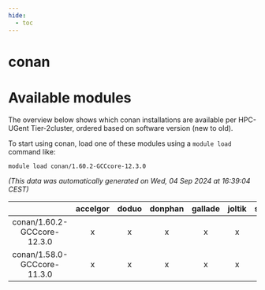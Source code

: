 ```yaml
---
hide:
  - toc
---
```


conan
=====

# Available modules


The overview below shows which conan installations are available per HPC-UGent Tier-2cluster, ordered based on software version (new to old).

To start using conan, load one of these modules using a `module load` command like:

```shell
module load conan/1.60.2-GCCcore-12.3.0
```

*(This data was automatically generated on Wed, 04 Sep 2024 at 16:39:04 CEST)*  

| |accelgor|doduo|donphan|gallade|joltik|shinx|skitty|
| :---: | :---: | :---: | :---: | :---: | :---: | :---: | :---: |
|conan/1.60.2-GCCcore-12.3.0|x|x|x|x|x|x|x|
|conan/1.58.0-GCCcore-11.3.0|x|x|x|x|x|-|x|
